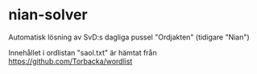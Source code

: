 # nian-solver
Automatisk lösning av SvD:s dagliga pussel "Ordjakten" (tidigare "Nian")

Innehållet i ordlistan "saol.txt" är hämtat från https://github.com/Torbacka/wordlist 
